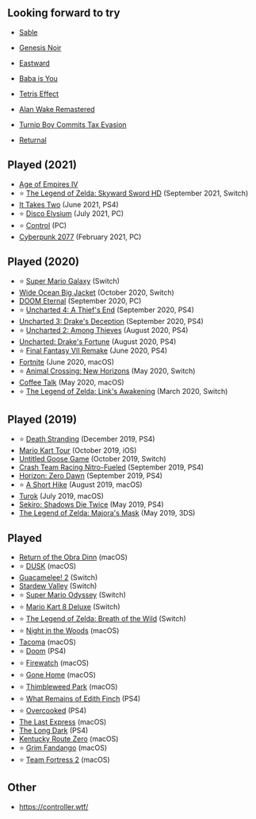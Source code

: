 ## Looking forward to try

- [Sable](https://en.wikipedia.org/wiki/Sable_(video_game))

- [Genesis Noir](https://en.wikipedia.org/wiki/Genesis_Noir)
- [Eastward](https://en.wikipedia.org/wiki/Eastward_(video_game))
- [Baba is You](https://en.wikipedia.org/wiki/Baba_Is_You)
- [Tetris Effect](https://en.wikipedia.org/wiki/Tetris_Effect)
- [Alan Wake Remastered](https://en.wikipedia.org/wiki/Alan_Wake#Alan_Wake_Remastered)
- [Turnip Boy Commits Tax Evasion](https://store.steampowered.com/app/1205450/Turnip_Boy_Commits_Tax_Evasion/)
- [Returnal](https://en.wikipedia.org/wiki/Returnal_(video_game))

## Played (2021)

- [Age of Empires IV](https://en.wikipedia.org/wiki/Age_of_Empires_IV)
- ⭐️ [The Legend of Zelda: Skyward Sword HD](https://en.wikipedia.org/wiki/The_Legend_of_Zelda:_Skyward_Sword_HD) (September 2021, Switch)
- [It Takes Two](https://en.wikipedia.org/wiki/It_Takes_Two_(video_game)) (June 2021, PS4)
- ⭐️ [Disco Elysium](https://en.wikipedia.org/wiki/Disco_Elysium) (July 2021, PC)
- ⭐️ [Control](https://en.wikipedia.org/wiki/Control_(video_game)) (PC)
- [Cyberpunk 2077](https://en.wikipedia.org/wiki/Cyberpunk_2077) (February 2021, PC)

## Played (2020)

- ⭐️ [Super Mario Galaxy](https://supermario3dallstars.nintendo.com/super-mario-galaxy/) (Switch)
- [Wide Ocean Big Jacket](https://www.nintendo.com/games/detail/wide-ocean-big-jacket-switch/) (October 2020, Switch)
- [DOOM Eternal](https://en.wikipedia.org/wiki/Doom_Eternal) (September 2020, PC)
- ⭐️ [Uncharted 4: A Thief's End](https://en.wikipedia.org/wiki/Uncharted_4:_A_Thief%27s_End) (September 2020, PS4)
- [Uncharted 3: Drake's Deception](https://en.wikipedia.org/wiki/Uncharted_3:_Drake%27s_Deception) (September 2020, PS4)
- ⭐️ [Uncharted 2: Among Thieves](https://en.wikipedia.org/wiki/Uncharted_2:_Among_Thieves) (August 2020, PS4)
- [Uncharted: Drake's Fortune](https://en.wikipedia.org/wiki/Uncharted:_Drake%27s_Fortune) (August 2020, PS4)
- ⭐️ [Final Fantasy VII Remake](https://en.wikipedia.org/wiki/Final_Fantasy_VII_Remake) (June 2020, PS4)
- [Fortnite](https://en.wikipedia.org/wiki/Fortnite) (June 2020, macOS)
- ⭐️ [Animal Crossing: New Horizons](https://en.wikipedia.org/wiki/Animal_Crossing:_New_Horizons) (May 2020, Switch)
- [Coffee Talk](https://www.gog.com/game/coffee_talk) (May 2020, macOS)
- ⭐️ [The Legend of Zelda: Link's Awakening](https://en.wikipedia.org/wiki/The_Legend_of_Zelda:_Link%27s_Awakening_(2019_video_game)) (March 2020, Switch)

## Played (2019)

- ⭐️ [Death Stranding](https://en.wikipedia.org/wiki/Death_Stranding) (December 2019, PS4)
- [Mario Kart Tour](https://en.wikipedia.org/wiki/Mario_Kart_Tour) (October 2019, iOS)
- [Untitled Goose Game](https://en.wikipedia.org/wiki/Untitled_Goose_Game) (October 2019, Switch)
- [Crash Team Racing Nitro-Fueled](https://en.wikipedia.org/wiki/Crash_Team_Racing_Nitro-Fueled) (September 2019, PS4)
- [Horizon: Zero Dawn](https://en.wikipedia.org/wiki/Horizon_Zero_Dawn) (September 2019, PS4)
- ⭐️ [A Short Hike](http://ashorthike.com/) (August 2019, macOS)
- [Turok](https://www.gog.com/game/turok) (July 2019, macOS)
- [Sekiro: Shadows Die Twice](https://en.wikipedia.org/wiki/Sekiro:_Shadows_Die_Twice) (May 2019, PS4)
- [The Legend of Zelda: Majora's Mask](https://en.wikipedia.org/wiki/The_Legend_of_Zelda:_Majora%27s_Mask) (May 2019, 3DS)

## Played

- [Return of the Obra Dinn](https://en.wikipedia.org/wiki/Return_of_the_Obra_Dinn) (macOS)
- ⭐️ [DUSK](<https://en.wikipedia.org/wiki/Dusk_(video_game)>) (macOS)
- [Guacamelee! 2](https://en.wikipedia.org/wiki/Guacamelee!_2) (Switch)
- [Stardew Valley](https://en.wikipedia.org/wiki/Stardew_Valley) (Switch)
- ⭐️ [Super Mario Odyssey](https://en.wikipedia.org/wiki/Super_Mario_Odyssey) (Switch)
- ⭐️ [Mario Kart 8 Deluxe](https://www.nintendo.com/games/detail/mario-kart-8-deluxe-switch/) (Switch)
- ⭐️ [The Legend of Zelda: Breath of the Wild](https://en.wikipedia.org/wiki/The_Legend_of_Zelda:_Breath_of_the_Wild) (Switch)
- ⭐️ [Night in the Woods](https://en.wikipedia.org/wiki/Night_in_the_Woods) (macOS)
- [Tacoma](<https://en.wikipedia.org/wiki/Tacoma_(video_game)>) (macOS)
- ⭐️ [Doom](<https://en.wikipedia.org/wiki/Doom_(2016_video_game)>) (PS4)
- ️⭐️️️ ️️[Firewatch](https://en.wikipedia.org/wiki/Firewatch) (macOS)
- ⭐️ [Gone Home](https://en.wikipedia.org/wiki/Gone_Home) (macOS)
- ⭐️ [Thimbleweed Park](https://en.wikipedia.org/wiki/Thimbleweed_Park) (macOS)
- ⭐️ [What Remains of Edith Finch](https://en.wikipedia.org/wiki/What_Remains_of_Edith_Finch) (PS4)
- ⭐️ [Overcooked](https://en.wikipedia.org/wiki/Overcooked) (PS4)
- [The Last Express](https://en.wikipedia.org/wiki/The_Last_Express) (macOS)
- [The Long Dark](https://en.wikipedia.org/wiki/The_Long_Dark) (PS4)
- [Kentucky Route Zero](https://en.wikipedia.org/wiki/Kentucky_Route_Zero) (macOS)
- ⭐️ [Grim Fandango](https://en.wikipedia.org/wiki/Grim_Fandango) (macOS)
- ️⭐️ [Team Fortress 2](https://en.wikipedia.org/wiki/Team_Fortress_2) (macOS)

## Other

- https://controller.wtf/
